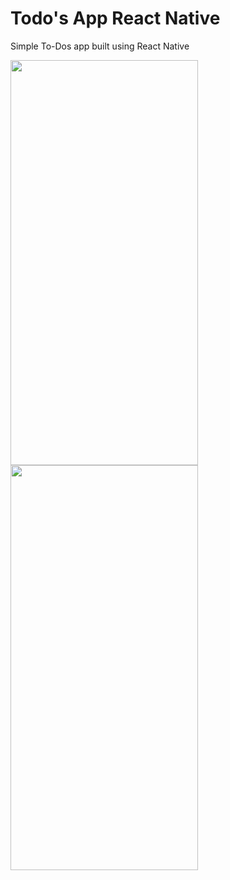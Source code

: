 # Todo's App React Native

Simple To-Dos app built using React Native
<!-- 
![image](https://user-images.githubusercontent.com/75678927/161387852-d20d07fa-7ab6-4a62-a644-22c7b1d774bc.png | width=1080,height=2340)

![image](https://user-images.githubusercontent.com/75678927/161387860-f47f1d4c-55c0-4d50-ae9c-0649abf378cd.png | width=1080) -->
<img src="https://user-images.githubusercontent.com/75678927/161387852-d20d07fa-7ab6-4a62-a644-22c7b1d774bc.png" width="300" height="648" />
<img src="https://user-images.githubusercontent.com/75678927/161387860-f47f1d4c-55c0-4d50-ae9c-0649abf378cd.png" width="300" height="648" />
